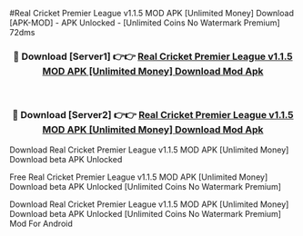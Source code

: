#Real Cricket Premier League v1.1.5 MOD APK [Unlimited Money] Download [APK-MOD] - APK Unlocked - [Unlimited Coins No Watermark Premium] 72dms



<div align="center">

<h3>🔴 Download [Server1] 👉👉 <a href="https://momento.my/?title=Real_Cricket_Premier_League_v1.1.5_MOD_APK_[Unlimited_Money]_Download">Real Cricket Premier League v1.1.5 MOD APK [Unlimited Money] Download Mod Apk</a></h3><br>

<h3>🔴 Download [Server2] 👉👉 <a href="https://momento.my/?title=Real_Cricket_Premier_League_v1.1.5_MOD_APK_[Unlimited_Money]_Download">Real Cricket Premier League v1.1.5 MOD APK [Unlimited Money] Download Mod Apk</a></h3>
</div>



Download Real Cricket Premier League v1.1.5 MOD APK [Unlimited Money] Download beta APK Unlocked

Free Real Cricket Premier League v1.1.5 MOD APK [Unlimited Money] Download beta APK Unlocked [Unlimited Coins No Watermark Premium]

Download Real Cricket Premier League v1.1.5 MOD APK [Unlimited Money] Download beta APK Unlocked [Unlimited Coins No Watermark Premium] Mod For Android
